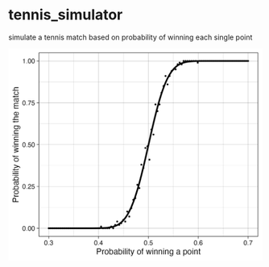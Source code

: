 # tennis_simulator
 simulate a tennis match based on probability of winning each single point

![<img src="tennis_p.png" width="500"/>](tennis_p.png)
